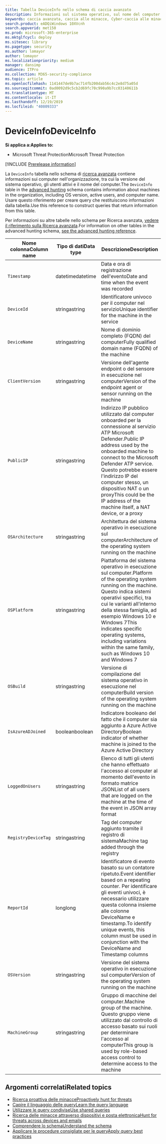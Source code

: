 ```yaml
---
title: Tabella DeviceInfo nello schema di caccia avanzato
description: Informazioni sul sistema operativo, sul nome del computer e su altri computer nella tabella DeviceInfo dello schema di caccia avanzato
keywords: caccia avanzata, caccia alle minacce, Cyber-caccia alle minacce, ricerca, query, telemetria, riferimento allo schema, kusto, tabella, colonna, tipo di dati, descrizione, machineinfo, DeviceInfo, dispositivo, macchina, sistema operativo, piattaforma, utenti
search.product: eADQiWindows 10XVcnh
search.appverid: met150
ms.prod: microsoft-365-enterprise
ms.mktglfcycl: deploy
ms.sitesec: library
ms.pagetype: security
ms.author: lomayor
author: lomayor
ms.localizationpriority: medium
manager: dansimp
audience: ITPro
ms.collection: M365-security-compliance
ms.topic: article
ms.openlocfilehash: 1141447de9b7ac714fb200dab56c4c2e8d75a05d
ms.sourcegitcommit: 0ad0092d9c5cb2d69fc70c990a9b7cc03140611b
ms.translationtype: MT
ms.contentlocale: it-IT
ms.lasthandoff: 12/19/2019
ms.locfileid: "40809333"
---
```

# <a name="deviceinfo"></a><span data-ttu-id="5802a-104">DeviceInfo</span><span class="sxs-lookup"><span data-stu-id="5802a-104">DeviceInfo</span></span>

<span data-ttu-id="5802a-105">**Si applica a:**</span><span class="sxs-lookup"><span data-stu-id="5802a-105">**Applies to:**</span></span>
- <span data-ttu-id="5802a-106">Microsoft Threat Protection</span><span class="sxs-lookup"><span data-stu-id="5802a-106">Microsoft Threat Protection</span></span>

[!INCLUDE [Prerelease information](../includes/prerelease.md)]

<span data-ttu-id="5802a-107">La `DeviceInfo` tabella nello schema di [ricerca avanzata](advanced-hunting-overview.md) contiene informazioni sui computer nell'organizzazione, tra cui la versione del sistema operativo, gli utenti attivi e il nome del computer.</span><span class="sxs-lookup"><span data-stu-id="5802a-107">The `DeviceInfo` table in the [advanced hunting](advanced-hunting-overview.md) schema contains information about machines in the organization, including OS version, active users, and computer name.</span></span> <span data-ttu-id="5802a-108">Usare questo riferimento per creare query che restituiscono informazioni dalla tabella.</span><span class="sxs-lookup"><span data-stu-id="5802a-108">Use this reference to construct queries that return information from this table.</span></span>

<span data-ttu-id="5802a-109">Per informazioni su altre tabelle nello schema per Ricerca avanzata, [vedere il riferimento sulla Ricerca avanzata](advanced-hunting-schema-tables.md).</span><span class="sxs-lookup"><span data-stu-id="5802a-109">For information on other tables in the advanced hunting schema, [see the advanced hunting reference](advanced-hunting-schema-tables.md).</span></span>

| <span data-ttu-id="5802a-110">Nome colonna</span><span class="sxs-lookup"><span data-stu-id="5802a-110">Column name</span></span> | <span data-ttu-id="5802a-111">Tipo di dati</span><span class="sxs-lookup"><span data-stu-id="5802a-111">Data type</span></span> | <span data-ttu-id="5802a-112">Descrizione</span><span class="sxs-lookup"><span data-stu-id="5802a-112">Description</span></span> |
|-------------|-----------|-------------|
| `Timestamp` | <span data-ttu-id="5802a-113">datetime</span><span class="sxs-lookup"><span data-stu-id="5802a-113">datetime</span></span> | <span data-ttu-id="5802a-114">Data e ora di registrazione dell'evento</span><span class="sxs-lookup"><span data-stu-id="5802a-114">Date and time when the event was recorded</span></span> |
| `DeviceId` | <span data-ttu-id="5802a-115">stringa</span><span class="sxs-lookup"><span data-stu-id="5802a-115">string</span></span> | <span data-ttu-id="5802a-116">Identificatore univoco per il computer nel servizio</span><span class="sxs-lookup"><span data-stu-id="5802a-116">Unique identifier for the machine in the service</span></span> |
| `DeviceName` | <span data-ttu-id="5802a-117">stringa</span><span class="sxs-lookup"><span data-stu-id="5802a-117">string</span></span> | <span data-ttu-id="5802a-118">Nome di dominio completo (FQDN) del computer</span><span class="sxs-lookup"><span data-stu-id="5802a-118">Fully qualified domain name (FQDN) of the machine</span></span> |
| `ClientVersion` | <span data-ttu-id="5802a-119">stringa</span><span class="sxs-lookup"><span data-stu-id="5802a-119">string</span></span> | <span data-ttu-id="5802a-120">Versione dell'agente endpoint o del sensore in esecuzione nel computer</span><span class="sxs-lookup"><span data-stu-id="5802a-120">Version of the endpoint agent or sensor running on the machine</span></span> |
| `PublicIP` | <span data-ttu-id="5802a-121">stringa</span><span class="sxs-lookup"><span data-stu-id="5802a-121">string</span></span> | <span data-ttu-id="5802a-122">Indirizzo IP pubblico utilizzato dal computer onboarded per la connessione al servizio ATP Microsoft Defender.</span><span class="sxs-lookup"><span data-stu-id="5802a-122">Public IP address used by the onboarded machine to connect to the Microsoft Defender ATP service.</span></span> <span data-ttu-id="5802a-123">Questo potrebbe essere l'indirizzo IP del computer stesso, un dispositivo NAT o un proxy</span><span class="sxs-lookup"><span data-stu-id="5802a-123">This could be the IP address of the machine itself, a NAT device, or a proxy</span></span> |
| `OSArchitecture` | <span data-ttu-id="5802a-124">stringa</span><span class="sxs-lookup"><span data-stu-id="5802a-124">string</span></span> | <span data-ttu-id="5802a-125">Architettura del sistema operativo in esecuzione sul computer</span><span class="sxs-lookup"><span data-stu-id="5802a-125">Architecture of the operating system running on the machine</span></span> |
| `OSPlatform` | <span data-ttu-id="5802a-126">stringa</span><span class="sxs-lookup"><span data-stu-id="5802a-126">string</span></span> | <span data-ttu-id="5802a-127">Piattaforma del sistema operativo in esecuzione sul computer.</span><span class="sxs-lookup"><span data-stu-id="5802a-127">Platform of the operating system running on the machine.</span></span> <span data-ttu-id="5802a-128">Questo indica sistemi operativi specifici, tra cui le varianti all'interno della stessa famiglia, ad esempio Windows 10 e Windows 7</span><span class="sxs-lookup"><span data-stu-id="5802a-128">This indicates specific operating systems, including variations within the same family, such as Windows 10 and Windows 7</span></span> |
| `OSBuild` | <span data-ttu-id="5802a-129">stringa</span><span class="sxs-lookup"><span data-stu-id="5802a-129">string</span></span> | <span data-ttu-id="5802a-130">Versione di compilazione del sistema operativo in esecuzione nel computer</span><span class="sxs-lookup"><span data-stu-id="5802a-130">Build version of the operating system running on the machine</span></span> |
| `IsAzureADJoined` | <span data-ttu-id="5802a-131">boolean</span><span class="sxs-lookup"><span data-stu-id="5802a-131">boolean</span></span> | <span data-ttu-id="5802a-132">Indicatore booleano del fatto che il computer sia aggiunto a Azure Active Directory</span><span class="sxs-lookup"><span data-stu-id="5802a-132">Boolean indicator of whether machine is joined to the Azure Active Directory</span></span> |
| `LoggedOnUsers` | <span data-ttu-id="5802a-133">stringa</span><span class="sxs-lookup"><span data-stu-id="5802a-133">string</span></span> | <span data-ttu-id="5802a-134">Elenco di tutti gli utenti che hanno effettuato l'accesso al computer al momento dell'evento in formato matrice JSON</span><span class="sxs-lookup"><span data-stu-id="5802a-134">List of all users that are logged on the machine at the time of the event in JSON array format</span></span> |
| `RegistryDeviceTag` | <span data-ttu-id="5802a-135">stringa</span><span class="sxs-lookup"><span data-stu-id="5802a-135">string</span></span> | <span data-ttu-id="5802a-136">Tag del computer aggiunto tramite il registro di sistema</span><span class="sxs-lookup"><span data-stu-id="5802a-136">Machine tag added through the registry</span></span> |
| `ReportId` | <span data-ttu-id="5802a-137">long</span><span class="sxs-lookup"><span data-stu-id="5802a-137">long</span></span> | <span data-ttu-id="5802a-138">Identificatore di evento basato su un contatore ripetuto.</span><span class="sxs-lookup"><span data-stu-id="5802a-138">Event identifier based on a repeating counter.</span></span> <span data-ttu-id="5802a-139">Per identificare gli eventi univoci, è necessario utilizzare questa colonna insieme alle colonne DeviceName e timestamp.</span><span class="sxs-lookup"><span data-stu-id="5802a-139">To identify unique events, this column must be used in conjunction with the DeviceName and Timestamp columns</span></span> |
| `OSVersion` | <span data-ttu-id="5802a-140">stringa</span><span class="sxs-lookup"><span data-stu-id="5802a-140">string</span></span> | <span data-ttu-id="5802a-141">Versione del sistema operativo in esecuzione sul computer</span><span class="sxs-lookup"><span data-stu-id="5802a-141">Version of the operating system running on the machine</span></span> |
| `MachineGroup` | <span data-ttu-id="5802a-142">stringa</span><span class="sxs-lookup"><span data-stu-id="5802a-142">string</span></span> | <span data-ttu-id="5802a-143">Gruppo di macchine del computer.</span><span class="sxs-lookup"><span data-stu-id="5802a-143">Machine group of the machine.</span></span> <span data-ttu-id="5802a-144">Questo gruppo viene utilizzato dal controllo di accesso basato sui ruoli per determinare l'accesso al computer</span><span class="sxs-lookup"><span data-stu-id="5802a-144">This group is used by role-based access control to determine access to the machine</span></span> |

## <a name="related-topics"></a><span data-ttu-id="5802a-145">Argomenti correlati</span><span class="sxs-lookup"><span data-stu-id="5802a-145">Related topics</span></span>
- [<span data-ttu-id="5802a-146">Ricerca proattiva delle minacce</span><span class="sxs-lookup"><span data-stu-id="5802a-146">Proactively hunt for threats</span></span>](advanced-hunting-overview.md)
- [<span data-ttu-id="5802a-147">Capire il linguaggio delle query</span><span class="sxs-lookup"><span data-stu-id="5802a-147">Learn the query language</span></span>](advanced-hunting-query-language.md)
- [<span data-ttu-id="5802a-148">Utilizzare le query condivise</span><span class="sxs-lookup"><span data-stu-id="5802a-148">Use shared queries</span></span>](advanced-hunting-shared-queries.md)
- [<span data-ttu-id="5802a-149">Ricerca delle minacce attraverso dispositivi e posta elettronica</span><span class="sxs-lookup"><span data-stu-id="5802a-149">Hunt for threats across devices and emails</span></span>](advanced-hunting-query-emails-devices.md)
- [<span data-ttu-id="5802a-150">Comprendere lo schema</span><span class="sxs-lookup"><span data-stu-id="5802a-150">Understand the schema</span></span>](advanced-hunting-schema-tables.md)
- [<span data-ttu-id="5802a-151">Applicare le procedure consigliate per le query</span><span class="sxs-lookup"><span data-stu-id="5802a-151">Apply query best practices</span></span>](advanced-hunting-best-practices.md)